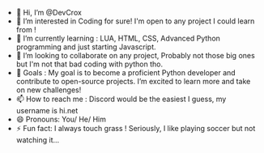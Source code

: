 - 👋 Hi, I’m @DevCrox
- 👀 I’m interested in Coding for sure! I'm open to any project I could learn from !
- 🌱 I’m currently learning : LUA, HTML, CSS, Advanced Python programming and just starting Javascript.
- 💞️ I’m looking to collaborate on any project, Probably not those big ones but I'm not that bad coding with python tho.
- 🎯 Goals : My goal is to become a proficient Python developer and contribute to open-source projects. I’m excited to learn more and take on new challenges!
- 📫 How to reach me : Discord would be the easiest I guess, my username is hi.net
- 😄 Pronouns: You/ He/ Him
- ⚡ Fun fact: I always touch grass ! Seriously, I like playing soccer but not watching it...

<!---
DevCrox/DevCrox is a ✨ special ✨ repository because its `README.md` (this file) appears on your GitHub profile.
You can click the Preview link to take a look at your changes.
--->
